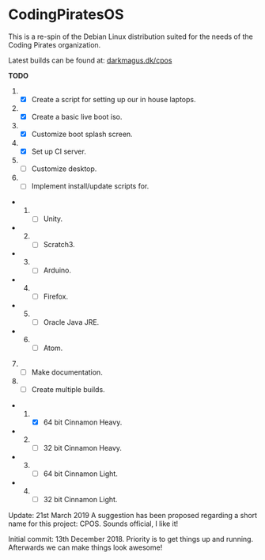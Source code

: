 # CodingPiratesOS
This is a re-spin of the Debian Linux distribution suited for the needs of the Coding Pirates organization.

Latest builds can be found at: [darkmagus.dk/cpos](https://www.darkmagus.dk/cpos)

**TODO**
1) - [x] Create a script for setting up our in house laptops.
2) - [x] Create a basic live boot iso.
3) - [x] Customize boot splash screen.
4) - [x] Set up CI server.
5) - [ ] Customize desktop.
6) - [ ] Implement install/update scripts for.
- 1) - [ ] Unity.
- 2) - [ ] Scratch3.
- 3) - [ ] Arduino.
- 4) - [ ] Firefox.
- 5) - [ ] Oracle Java JRE.
- 6) - [ ] Atom.
7) - [ ] Make documentation.
8) - [ ] Create multiple builds.
- 1) - [x] 64 bit Cinnamon Heavy.
- 2) - [ ] 32 bit Cinnamon Heavy.
- 3) - [ ] 64 bit Cinnamon Light.
- 4) - [ ] 32 bit Cinnamon Light.

Update: 21st March 2019
A suggestion has been proposed regarding a short name for this project: CPOS.
Sounds official, I like it!

Initial commit: 13th December 2018.
Priority is to get things up and running.
Afterwards we can make things look awesome!
